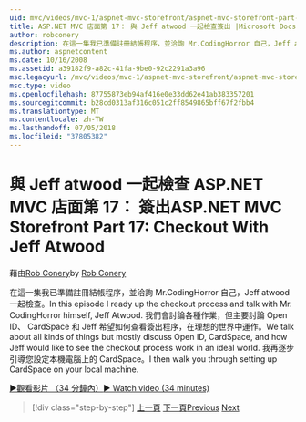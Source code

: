 ```yaml
---
uid: mvc/videos/mvc-1/aspnet-mvc-storefront/aspnet-mvc-storefront-part-17-checkout-with-jeff-atwood
title: ASP.NET MVC 店面第 17： 與 Jeff atwood 一起檢查簽出 |Microsoft Docs
author: robconery
description: 在這一集我已準備註冊結帳程序，並洽詢 Mr.CodingHorror 自己，Jeff atwood 一起檢查。 我們會討論各種作業，但大部分討論 Ope...
ms.author: aspnetcontent
ms.date: 10/16/2008
ms.assetid: a39182f9-a82c-41fa-9be0-92c2291a3a96
msc.legacyurl: /mvc/videos/mvc-1/aspnet-mvc-storefront/aspnet-mvc-storefront-part-17-checkout-with-jeff-atwood
msc.type: video
ms.openlocfilehash: 87755873eb94af416e0e33dd62e41ab383357201
ms.sourcegitcommit: b28cd0313af316c051c2ff8549865bff67f2fbb4
ms.translationtype: MT
ms.contentlocale: zh-TW
ms.lasthandoff: 07/05/2018
ms.locfileid: "37805382"
---
```

<a name="aspnet-mvc-storefront-part-17-checkout-with-jeff-atwood"></a><span data-ttu-id="dc9d5-104">與 Jeff atwood 一起檢查 ASP.NET MVC 店面第 17： 簽出</span><span class="sxs-lookup"><span data-stu-id="dc9d5-104">ASP.NET MVC Storefront Part 17: Checkout With Jeff Atwood</span></span>
====================
<span data-ttu-id="dc9d5-105">藉由[Rob Conery](https://github.com/robconery)</span><span class="sxs-lookup"><span data-stu-id="dc9d5-105">by [Rob Conery](https://github.com/robconery)</span></span>

<span data-ttu-id="dc9d5-106">在這一集我已準備註冊結帳程序，並洽詢 Mr.CodingHorror 自己，Jeff atwood 一起檢查。</span><span class="sxs-lookup"><span data-stu-id="dc9d5-106">In this episode I ready up the checkout process and talk with Mr. CodingHorror himself, Jeff Atwood.</span></span> <span data-ttu-id="dc9d5-107">我們會討論各種作業，但主要討論 Open ID、 CardSpace 和 Jeff 希望如何查看簽出程序，在理想的世界中運作。</span><span class="sxs-lookup"><span data-stu-id="dc9d5-107">We talk about all kinds of things but mostly discuss Open ID, CardSpace, and how Jeff would like to see the checkout process work in an ideal world.</span></span> <span data-ttu-id="dc9d5-108">我再逐步引導您設定本機電腦上的 CardSpace。</span><span class="sxs-lookup"><span data-stu-id="dc9d5-108">I then walk you through setting up CardSpace on your local machine.</span></span>

[<span data-ttu-id="dc9d5-109">&#9654;觀看影片 （34 分鐘內）</span><span class="sxs-lookup"><span data-stu-id="dc9d5-109">&#9654; Watch video (34 minutes)</span></span>](https://channel9.msdn.com/Blogs/ASP-NET-Site-Videos/aspnet-mvc-storefront-part-17-checkout-with-jeff-atwood)

> [!div class="step-by-step"]
> <span data-ttu-id="dc9d5-110">[上一頁](aspnet-mvc-storefront-part-16-membership-redo-with-openid.md)
> [下一頁](aspnet-mvc-storefront-part-18-creating-an-experience.md)</span><span class="sxs-lookup"><span data-stu-id="dc9d5-110">[Previous](aspnet-mvc-storefront-part-16-membership-redo-with-openid.md)
[Next](aspnet-mvc-storefront-part-18-creating-an-experience.md)</span></span>
